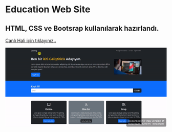 # Education Web Site

## HTML, CSS ve Bootsrap kullanılarak hazırlandı.

<a href="https://dev-education-site.netlify.app/#">Canlı Hali için tıklayınız..</a>

<img src="images/tanitim.gif" alt="">